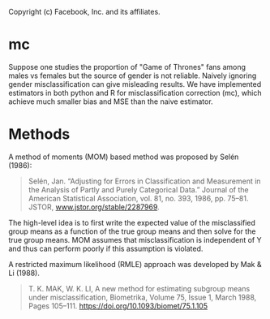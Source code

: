 Copyright (c) Facebook, Inc. and its affiliates.

# mc

Suppose one studies the proportion of "Game of Thrones" fans among males vs females
but the source of gender is not reliable. Naively ignoring gender misclassification
can give misleading results. We have implemented estimators in both python and R for
misclassification correction (mc), which achieve much smaller bias and MSE than the
naive estimator.

# Methods

A method of moments (MOM) based method was proposed by Selén (1986):
> Selén, Jan. “Adjusting for Errors in Classification and Measurement in the
Analysis of Partly and Purely Categorical Data.” Journal of the American
Statistical Association, vol. 81, no. 393, 1986, pp. 75–81.
JSTOR, www.jstor.org/stable/2287969.

The high-level idea is to first write the expected value of the misclassified group
means as a function of the true group means and then solve for the true group means.
MOM assumes that misclassification is independent of Y and thus can perform poorly
if this assumption is violated.

A restricted maximum likelihood (RMLE) approach was developed by Mak & Li (1988).
>T. K. MAK, W. K. LI, A new method for estimating subgroup means under
misclassification, Biometrika, Volume 75, Issue 1, March 1988, Pages 105–111.
https://doi.org/10.1093/biomet/75.1.105
